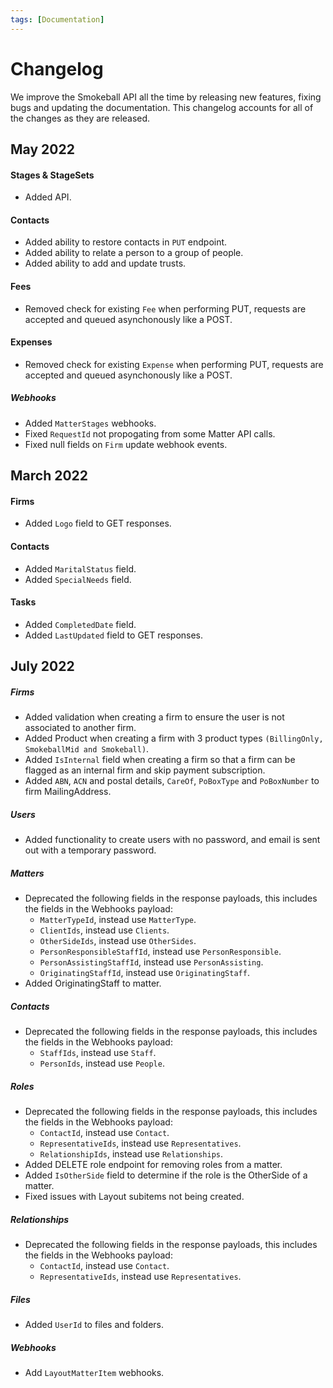 ```yaml
---
tags: [Documentation]
---
```


# Changelog

We improve the Smokeball API all the time by releasing new features, fixing bugs and updating the documentation. This changelog accounts for all of the changes as they are released. 

## May 2022

#### Stages & StageSets
* Added API.

#### Contacts
* Added ability to restore contacts in `PUT` endpoint.
* Added ability to relate a person to a group of people.
* Added ability to add and update trusts.

#### Fees
* Removed check for existing `Fee` when performing PUT, requests are accepted and queued asynchonously like a POST.

#### Expenses
* Removed check for existing `Expense` when performing PUT, requests are accepted and queued asynchonously like a POST.

##### Webhooks
* Added `MatterStages` webhooks.
* Fixed `RequestId` not propogating from some Matter API calls.
* Fixed null fields on `Firm` update webhook events.


## March 2022

#### Firms
* Added `Logo` field to GET responses.

#### Contacts
* Added `MaritalStatus` field.
* Added `SpecialNeeds` field.

#### Tasks
* Added `CompletedDate` field.
* Added `LastUpdated` field to GET responses.


## July 2022

##### Firms
* Added validation when creating a firm to ensure the user is not associated to another firm.
* Added Product when creating a firm with 3 product types `(BillingOnly, SmokeballMid and Smokeball)`.
* Added `IsInternal` field when creating a firm so that a firm can be flagged as an internal firm and skip payment subscription.
* Added `ABN`, `ACN` and postal details, `CareOf`, `PoBoxType` and `PoBoxNumber` to firm MailingAddress.

##### Users
* Added functionality to create users with no password, and email is sent out with a temporary password.

##### Matters
* Deprecated the following fields in the response payloads, this includes the fields in the Webhooks payload:
  * `MatterTypeId`, instead use `MatterType`.
  * `ClientIds`, instead use `Clients`.
  * `OtherSideIds`, instead use `OtherSides`.
  * `PersonResponsibleStaffId`, instead use `PersonResponsible`.
  * `PersonAssistingStaffId`, instead use `PersonAssisting`.
  * `OriginatingStaffId`, instead use `OriginatingStaff`.
* Added OriginatingStaff to matter.

##### Contacts
* Deprecated the following fields in the response payloads, this includes the fields in the Webhooks payload:
  * `StaffIds`, instead use `Staff`.
  * `PersonIds`, instead use `People`.

##### Roles
* Deprecated the following fields in the response payloads, this includes the fields in the Webhooks payload:
  * `ContactId`, instead use `Contact`.
  * `RepresentativeIds`, instead use `Representatives`.
  * `RelationshipIds`, instead use `Relationships`.
* Added DELETE role endpoint for removing roles from a matter.
* Added `IsOtherSide` field to determine if the role is the OtherSide of a matter.
* Fixed issues with Layout subitems not being created.
 
##### Relationships
* Deprecated the following fields in the response payloads, this includes the fields in the Webhooks payload:
  * `ContactId`, instead use `Contact`.
  * `RepresentativeIds`, instead use `Representatives`.

##### Files
* Added `UserId` to files and folders.

##### Webhooks
* Add `LayoutMatterItem` webhooks.